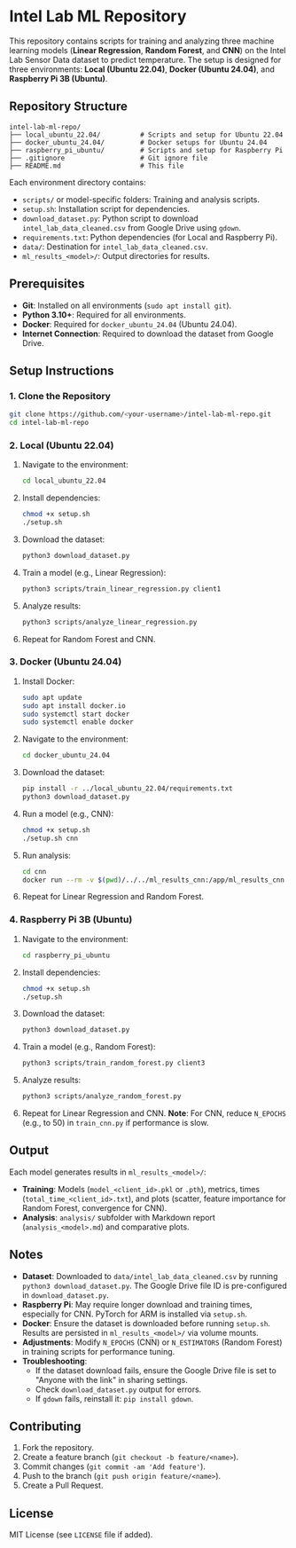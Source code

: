 # Intel Lab ML Repository

This repository contains scripts for training and analyzing three machine learning models (**Linear Regression**, **Random Forest**, and **CNN**) on the Intel Lab Sensor Data dataset to predict temperature. The setup is designed for three environments: **Local (Ubuntu 22.04)**, **Docker (Ubuntu 24.04)**, and **Raspberry Pi 3B (Ubuntu)**.

## Repository Structure

```
intel-lab-ml-repo/
├── local_ubuntu_22.04/          # Scripts and setup for Ubuntu 22.04
├── docker_ubuntu_24.04/         # Docker setups for Ubuntu 24.04
├── raspberry_pi_ubuntu/         # Scripts and setup for Raspberry Pi
├── .gitignore                   # Git ignore file
├── README.md                    # This file
```

Each environment directory contains:
- `scripts/` or model-specific folders: Training and analysis scripts.
- `setup.sh`: Installation script for dependencies.
- `download_dataset.py`: Python script to download `intel_lab_data_cleaned.csv` from Google Drive using `gdown`.
- `requirements.txt`: Python dependencies (for Local and Raspberry Pi).
- `data/`: Destination for `intel_lab_data_cleaned.csv`.
- `ml_results_<model>/`: Output directories for results.

## Prerequisites

- **Git**: Installed on all environments (`sudo apt install git`).
- **Python 3.10+**: Required for all environments.
- **Docker**: Required for `docker_ubuntu_24.04` (Ubuntu 24.04).
- **Internet Connection**: Required to download the dataset from Google Drive.

## Setup Instructions

### 1. Clone the Repository

```bash
git clone https://github.com/<your-username>/intel-lab-ml-repo.git
cd intel-lab-ml-repo
```

### 2. Local (Ubuntu 22.04)

1. Navigate to the environment:
   ```bash
   cd local_ubuntu_22.04
   ```

2. Install dependencies:
   ```bash
   chmod +x setup.sh
   ./setup.sh
   ```

3. Download the dataset:
   ```bash
   python3 download_dataset.py
   ```

4. Train a model (e.g., Linear Regression):
   ```bash
   python3 scripts/train_linear_regression.py client1
   ```

5. Analyze results:
   ```bash
   python3 scripts/analyze_linear_regression.py
   ```

6. Repeat for Random Forest and CNN.

### 3. Docker (Ubuntu 24.04)

1. Install Docker:
   ```bash
   sudo apt update
   sudo apt install docker.io
   sudo systemctl start docker
   sudo systemctl enable docker
   ```

2. Navigate to the environment:
   ```bash
   cd docker_ubuntu_24.04
   ```

3. Download the dataset:
   ```bash
   pip install -r ../local_ubuntu_22.04/requirements.txt
   python3 download_dataset.py
   ```

4. Run a model (e.g., CNN):
   ```bash
   chmod +x setup.sh
   ./setup.sh cnn
   ```

5. Run analysis:
   ```bash
   cd cnn
   docker run --rm -v $(pwd)/../../ml_results_cnn:/app/ml_results_cnn cnn python3 analyze_cnn.py
   ```

6. Repeat for Linear Regression and Random Forest.

### 4. Raspberry Pi 3B (Ubuntu)

1. Navigate to the environment:
   ```bash
   cd raspberry_pi_ubuntu
   ```

2. Install dependencies:
   ```bash
   chmod +x setup.sh
   ./setup.sh
   ```

3. Download the dataset:
   ```bash
   python3 download_dataset.py
   ```

4. Train a model (e.g., Random Forest):
   ```bash
   python3 scripts/train_random_forest.py client3
   ```

5. Analyze results:
   ```bash
   python3 scripts/analyze_random_forest.py
   ```

6. Repeat for Linear Regression and CNN. **Note**: For CNN, reduce `N_EPOCHS` (e.g., to 50) in `train_cnn.py` if performance is slow.

## Output

Each model generates results in `ml_results_<model>/`:
- **Training**: Models (`model_<client_id>.pkl` or `.pth`), metrics, times (`total_time_<client_id>.txt`), and plots (scatter, feature importance for Random Forest, convergence for CNN).
- **Analysis**: `analysis/` subfolder with Markdown report (`analysis_<model>.md`) and comparative plots.

## Notes

- **Dataset**: Downloaded to `data/intel_lab_data_cleaned.csv` by running `python3 download_dataset.py`. The Google Drive file ID is pre-configured in `download_dataset.py`.
- **Raspberry Pi**: May require longer download and training times, especially for CNN. PyTorch for ARM is installed via `setup.sh`.
- **Docker**: Ensure the dataset is downloaded before running `setup.sh`. Results are persisted in `ml_results_<model>/` via volume mounts.
- **Adjustments**: Modify `N_EPOCHS` (CNN) or `N_ESTIMATORS` (Random Forest) in training scripts for performance tuning.
- **Troubleshooting**:
  - If the dataset download fails, ensure the Google Drive file is set to "Anyone with the link" in sharing settings.
  - Check `download_dataset.py` output for errors.
  - If `gdown` fails, reinstall it: `pip install gdown`.

## Contributing

1. Fork the repository.
2. Create a feature branch (`git checkout -b feature/<name>`).
3. Commit changes (`git commit -am 'Add feature'`).
4. Push to the branch (`git push origin feature/<name>`).
5. Create a Pull Request.

## License

MIT License (see `LICENSE` file if added).